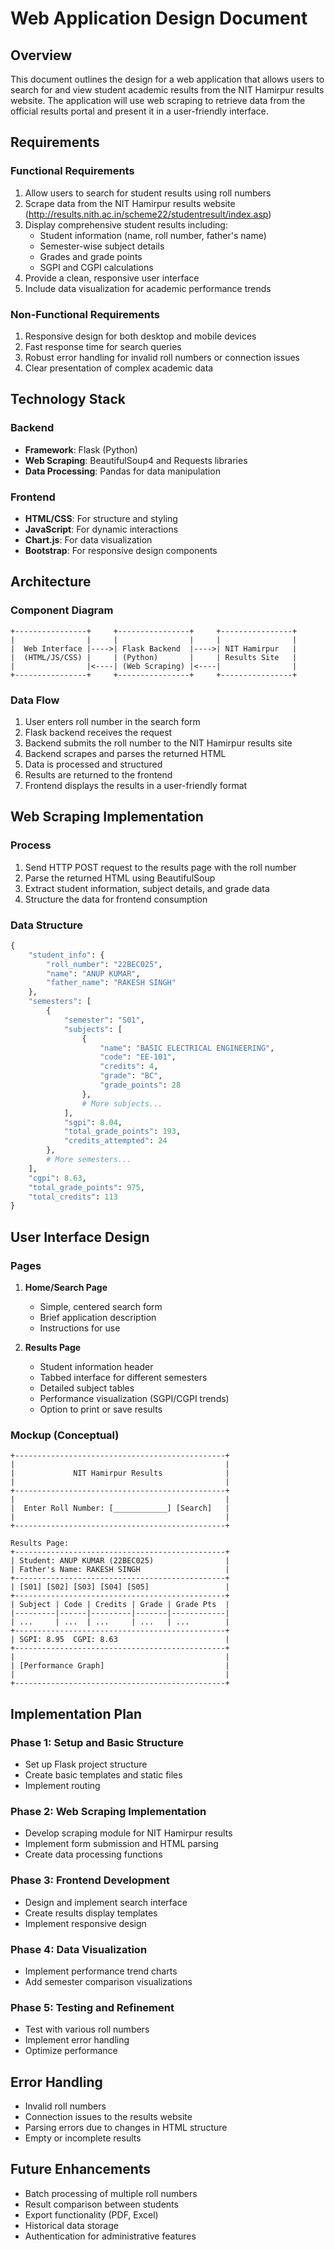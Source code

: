 # Web Application Design Document

## Overview
This document outlines the design for a web application that allows users to search for and view student academic results from the NIT Hamirpur results website. The application will use web scraping to retrieve data from the official results portal and present it in a user-friendly interface.

## Requirements

### Functional Requirements
1. Allow users to search for student results using roll numbers
2. Scrape data from the NIT Hamirpur results website (http://results.nith.ac.in/scheme22/studentresult/index.asp)
3. Display comprehensive student results including:
   - Student information (name, roll number, father's name)
   - Semester-wise subject details
   - Grades and grade points
   - SGPI and CGPI calculations
4. Provide a clean, responsive user interface
5. Include data visualization for academic performance trends

### Non-Functional Requirements
1. Responsive design for both desktop and mobile devices
2. Fast response time for search queries
3. Robust error handling for invalid roll numbers or connection issues
4. Clear presentation of complex academic data

## Technology Stack

### Backend
- **Framework**: Flask (Python)
- **Web Scraping**: BeautifulSoup4 and Requests libraries
- **Data Processing**: Pandas for data manipulation

### Frontend
- **HTML/CSS**: For structure and styling
- **JavaScript**: For dynamic interactions
- **Chart.js**: For data visualization
- **Bootstrap**: For responsive design components

## Architecture

### Component Diagram
```
+----------------+     +----------------+     +----------------+
|                |     |                |     |                |
|  Web Interface |---->| Flask Backend  |---->| NIT Hamirpur   |
|  (HTML/JS/CSS) |     | (Python)       |     | Results Site   |
|                |<----| (Web Scraping) |<----|                |
+----------------+     +----------------+     +----------------+
```

### Data Flow
1. User enters roll number in the search form
2. Flask backend receives the request
3. Backend submits the roll number to the NIT Hamirpur results site
4. Backend scrapes and parses the returned HTML
5. Data is processed and structured
6. Results are returned to the frontend
7. Frontend displays the results in a user-friendly format

## Web Scraping Implementation

### Process
1. Send HTTP POST request to the results page with the roll number
2. Parse the returned HTML using BeautifulSoup
3. Extract student information, subject details, and grade data
4. Structure the data for frontend consumption

### Data Structure
```python
{
    "student_info": {
        "roll_number": "22BEC025",
        "name": "ANUP KUMAR",
        "father_name": "RAKESH SINGH"
    },
    "semesters": [
        {
            "semester": "S01",
            "subjects": [
                {
                    "name": "BASIC ELECTRICAL ENGINEERING",
                    "code": "EE-101",
                    "credits": 4,
                    "grade": "BC",
                    "grade_points": 28
                },
                # More subjects...
            ],
            "sgpi": 8.04,
            "total_grade_points": 193,
            "credits_attempted": 24
        },
        # More semesters...
    ],
    "cgpi": 8.63,
    "total_grade_points": 975,
    "total_credits": 113
}
```

## User Interface Design

### Pages
1. **Home/Search Page**
   - Simple, centered search form
   - Brief application description
   - Instructions for use

2. **Results Page**
   - Student information header
   - Tabbed interface for different semesters
   - Detailed subject tables
   - Performance visualization (SGPI/CGPI trends)
   - Option to print or save results

### Mockup (Conceptual)
```
+-----------------------------------------------+
|                                               |
|             NIT Hamirpur Results              |
|                                               |
+-----------------------------------------------+
|                                               |
|  Enter Roll Number: [____________] [Search]   |
|                                               |
+-----------------------------------------------+

Results Page:
+-----------------------------------------------+
| Student: ANUP KUMAR (22BEC025)                |
| Father's Name: RAKESH SINGH                   |
+-----------------------------------------------+
| [S01] [S02] [S03] [S04] [S05]                 |
+-----------------------------------------------+
| Subject | Code | Credits | Grade | Grade Pts  |
|---------|------|---------|-------|------------|
| ...     | ...  | ...     | ...   | ...        |
+-----------------------------------------------+
| SGPI: 8.95  CGPI: 8.63                        |
+-----------------------------------------------+
|                                               |
| [Performance Graph]                           |
|                                               |
+-----------------------------------------------+
```

## Implementation Plan

### Phase 1: Setup and Basic Structure
- Set up Flask project structure
- Create basic templates and static files
- Implement routing

### Phase 2: Web Scraping Implementation
- Develop scraping module for NIT Hamirpur results
- Implement form submission and HTML parsing
- Create data processing functions

### Phase 3: Frontend Development
- Design and implement search interface
- Create results display templates
- Implement responsive design

### Phase 4: Data Visualization
- Implement performance trend charts
- Add semester comparison visualizations

### Phase 5: Testing and Refinement
- Test with various roll numbers
- Implement error handling
- Optimize performance

## Error Handling
- Invalid roll numbers
- Connection issues to the results website
- Parsing errors due to changes in HTML structure
- Empty or incomplete results

## Future Enhancements
- Batch processing of multiple roll numbers
- Result comparison between students
- Export functionality (PDF, Excel)
- Historical data storage
- Authentication for administrative features
